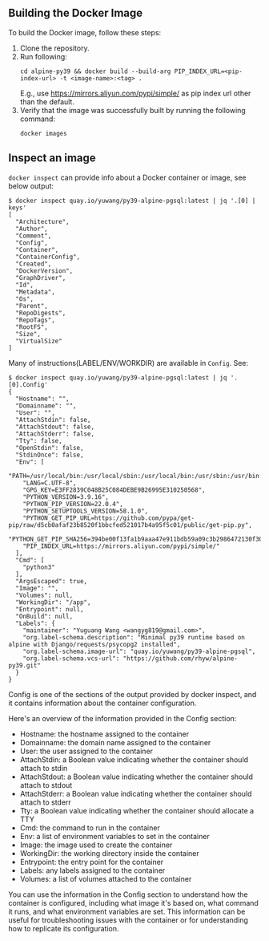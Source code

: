 ## Building the Docker Image

To build the Docker image, follow these steps:

1. Clone the repository.
2. Run following:
   ```
   cd alpine-py39 && docker build --build-arg PIP_INDEX_URL=<pip-index-url> -t <image-name>:<tag> .
   ```
   E.g., use https://mirrors.aliyun.com/pypi/simple/ as pip index url other than the default.
3. Verify that the image was successfully built by running the following command:
   ```
   docker images
   ```

## Inspect an image

`docker inspect` can provide info about a Docker container or image, see below output:

```
$ docker inspect quay.io/yuwang/py39-alpine-pgsql:latest | jq '.[0] | keys'
[
  "Architecture",
  "Author",
  "Comment",
  "Config",
  "Container",
  "ContainerConfig",
  "Created",
  "DockerVersion",
  "GraphDriver",
  "Id",
  "Metadata",
  "Os",
  "Parent",
  "RepoDigests",
  "RepoTags",
  "RootFS",
  "Size",
  "VirtualSize"
]
```

Many of instructions(LABEL/ENV/WORKDIR) are available in `Config`. See:

```
$ docker inspect quay.io/yuwang/py39-alpine-pgsql:latest | jq '.[0].Config'
{
  "Hostname": "",
  "Domainname": "",
  "User": "",
  "AttachStdin": false,
  "AttachStdout": false,
  "AttachStderr": false,
  "Tty": false,
  "OpenStdin": false,
  "StdinOnce": false,
  "Env": [
    "PATH=/usr/local/bin:/usr/local/sbin:/usr/local/bin:/usr/sbin:/usr/bin:/sbin:/bin",
    "LANG=C.UTF-8",
    "GPG_KEY=E3FF2839C048B25C084DEBE9B26995E310250568",
    "PYTHON_VERSION=3.9.16",
    "PYTHON_PIP_VERSION=22.0.4",
    "PYTHON_SETUPTOOLS_VERSION=58.1.0",
    "PYTHON_GET_PIP_URL=https://github.com/pypa/get-pip/raw/d5cb0afaf23b8520f1bbcfed521017b4a95f5c01/public/get-pip.py",
    "PYTHON_GET_PIP_SHA256=394be00f13fa1b9aaa47e911bdb59a09c3b2986472130f30aa0bfaf7f3980637",
    "PIP_INDEX_URL=https://mirrors.aliyun.com/pypi/simple/"
  ],
  "Cmd": [
    "python3"
  ],
  "ArgsEscaped": true,
  "Image": "",
  "Volumes": null,
  "WorkingDir": "/app",
  "Entrypoint": null,
  "OnBuild": null,
  "Labels": {
    "maintainer": "Yuguang Wang <wangyg819@gmail.com>",
    "org.label-schema.description": "Minimal py39 runtime based on alpine with Django/requests/psycopg2 installed",
    "org.label-schema.image-url": "quay.io/yuwang/py39-alpine-pgsql",
    "org.label-schema.vcs-url": "https://github.com/rhyw/alpine-py39.git"
  }
}
```

Config is one of the sections of the output provided by docker inspect, and it contains information about the container configuration.

Here's an overview of the information provided in the Config section:

- Hostname: the hostname assigned to the container
- Domainname: the domain name assigned to the container
- User: the user assigned to the container
- AttachStdin: a Boolean value indicating whether the container should attach to stdin
- AttachStdout: a Boolean value indicating whether the container should attach to stdout
- AttachStderr: a Boolean value indicating whether the container should attach to stderr
- Tty: a Boolean value indicating whether the container should allocate a TTY
- Cmd: the command to run in the container
- Env: a list of environment variables to set in the container
- Image: the image used to create the container
- WorkingDir: the working directory inside the container
- Entrypoint: the entry point for the container
- Labels: any labels assigned to the container
- Volumes: a list of volumes attached to the container

You can use the information in the Config section to understand how the container is configured, including what image it's based on, what command it runs, and what environment variables are set. This information can be useful for troubleshooting issues with the container or for understanding how to replicate its configuration.
